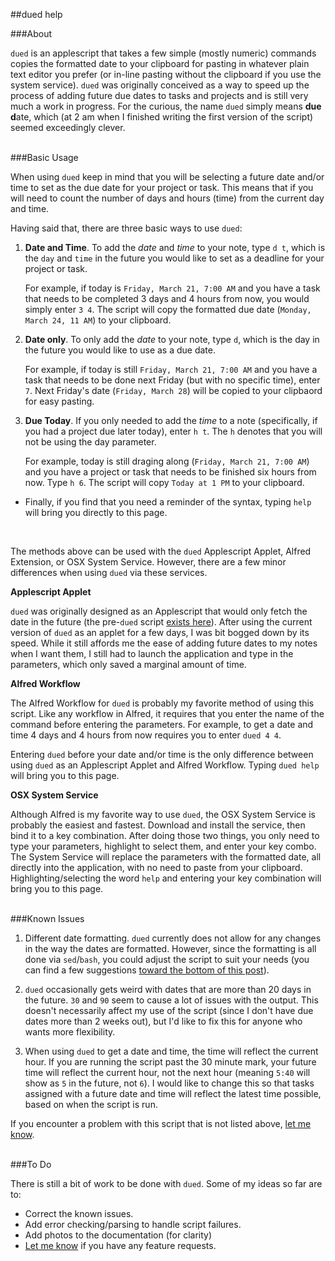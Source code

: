 ##dued help 
  
###About  

`dued` is an applescript that takes a few simple (mostly numeric) commands copies the formatted date to your clipboard for pasting in whatever plain text editor you prefer (or in-line pasting without the clipboard if you use the system service). `dued` was originally conceived as a way to speed up the process of adding future due dates to tasks and projects and is still very much a work in progress. For the curious, the name `dued` simply means <b>due d</b>ate, which (at 2 am when I finished writing the first version of the script) seemed exceedingly clever.  
<br>    


###Basic Usage  

When using `dued` keep in mind that you will be selecting a future date and/or time to set as the due date for your project or task. This means that if you will need to count the number of days and hours (time) from the current day and time. 

Having said that, there are three basic ways to use `dued`:  

1. **Date and Time**. To add the *date* and *time* to your note, type `d t`, which is the `day` and `time` in the future you would like to set as a deadline for your project or task. 

	For example, if today is `Friday, March 21, 7:00 AM` and you have a task that needs to be completed 3 days and 4 hours from now, you would simply enter `3 4`. The script will copy the formatted due date (`Monday, March 24, 11 AM`) to your clipboard. 

2. **Date only**. To only add the *date* to your note, type `d`, which is the day in the future you would like to use as a due date.  

	For example, if today is still `Friday, March 21, 7:00 AM` and you have a task that needs to be done next Friday (but with no specific time), enter `7`. Next Friday's date (`Friday, March 28`) will be copied to your clipbaord for easy pasting.  
	
3. **Due Today**. If you only needed to add the *time* to a note (specifically, if you had a project due later today), enter `h t`. The `h` denotes that you will not be using the day parameter. 

	For example, today is still draging along (`Friday, March 21, 7:00 AM`) and you have a project or task that needs to be finished six hours from now. Type `h 6`. The script will copy `Today at 1 PM` to your clipboard. 

- Finally, if you find that you need a reminder of the syntax, typing `help` will bring you directly to this page. 
<BR>  


The methods above can be used with the `dued` Applescript Applet, Alfred Extension, or OSX System Service. However, there are a few minor differences when using `dued` via these services.  

**Applescript Applet**  

`dued` was originally designed as an Applescript that would only fetch the date in the future (the pre-`dued` script [exists here](https://gist.github.com/unforswearing/9677819)). After using the current version of `dued` as an applet for a few days, I was bit bogged down by its speed. While it still affords me the ease of adding future dates to my notes when I want them, I still had to launch the application and type in the parameters, which only saved a marginal amount of time. 

**Alfred Workflow**

The Alfred Workflow for `dued` is probably my favorite method of using this script. Like any workflow in Alfred, it requires that you enter the name of the command before entering the parameters. For example, to get a date and time 4 days and 4 hours from now requires you to enter `dued 4 4`. 

Entering `dued` before your date and/or time is the only difference between using `dued` as an Applescript Applet and Alfred Workflow. Typing `dued help` will bring you to this page.  

**OSX System Service**

Although Alfred is my favorite way to use `dued`, the OSX System Service is probably the easiest and fastest. Download and install the service, then bind it to a key combination. After doing those two things, you only need to type your parameters, highlight to select them, and enter your key combo. The System Service will replace the parameters with the formatted date, all directly into the application, with no need to paste from your clipboard.  Highlighting/selecting the word `help` and entering your key combination will bring you to this page.  
<BR>  


###Known Issues  

1. Different date formatting. `dued` currently does not allow for any changes in the way the dates are formatted. However, since the formatting is all done via `sed`/`bash`, you could adjust the script to suit your needs (you can find a few suggestions [toward the bottom of this post](http://scriptogr.am/unforswearing/post/future-dates)). 

2. `dued` occasionally gets weird with dates that are more than 20 days in the future. `30` and `90` seem to cause a lot of issues with the output. This doesn't necessarily affect my use of the script (since I don't have due dates more than 2 weeks out), but I'd like to fix this for anyone who wants more flexibility. 

3. When using `dued` to get a date and time, the time will reflect the current hour. If you are running the script past the 30 minute mark, your future time will reflect the current hour, not the next hour (meaning `5:40` will show as `5` in the future, not `6`). I would like to change this so that tasks assigned with a future date and time will reflect the latest time possible, based on when the script is run. 

If you encounter a problem with this script that is not listed above, [let me know](https://github.com/unforswearing/dued/issues).  
<BR>


###To Do  

There is still a bit of work to be done with `dued`. Some of my ideas so far are to:  

- Correct the known issues. 
- Add error checking/parsing to handle script failures. 
- Add photos to the documentation (for clarity)
- [Let me know](https://github.com/unforswearing/dued/issues) if you have any feature requests.  
